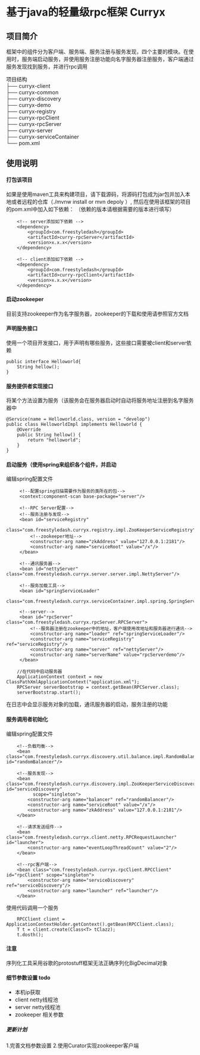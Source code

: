 # 基于java的轻量级rpc框架  Curryx 

## 项目简介
框架中的组件分为客户端、服务端、服务注册与服务发现，四个主要的模块。在使用时，服务端启动服务，并使用服务注册功能向名字服务器注册服务，客户端通过服务发现找到服务，并进行rpc调用

项目结构   
├── curryx-client  
├── curryx-common  
├── curryx-discovery  
├── curryx-demo  
├── curryx-registry  
├── curryx-rpcClient  
├── curryx-rpcServer  
├── curryx-server  
├── curryx-serviceContainer  
└── pom.xml  
## 使用说明

#### 打包该项目
如果是使用maven工具来构建项目，请下载源码，将源码打包成为jar包并加入本地或者远程的仓库（./mvnw install or mvn depoly ）,
然后在使用该框架的项目的pom.xml中加入如下依赖：
（依赖的版本请根据需要的版本进行填写）

```
    <!-- server添加如下依赖 -->
    <dependency>
        <groupId>com.freestyledash</groupId>
        <artifactId>curry-rpcServer</artifactId>
        <version>x.x.x</version>
    </dependency>
```

```
    <!-- client添加如下依赖 -->
    <dependency>
        <groupId>com.freestyledash</groupId>
        <artifactId>curry-rpcClient</artifactId>
        <version>x.x.x</version>
    </dependency>
```  

#### 启动zookeeper
目前支持zookeeper作为名字服务器，zookeeper的下载和使用请参照官方文档

#### 声明服务接口
使用一个项目开发接口，用于声明有哪些服务，这些接口需要被client和server依赖
```
public interface Helloworld{
    String hellow();
}
```

####  服务提供者实现接口
将某个方法设置为服务（该服务会在服务器启动时自动将服务地址注册到名字服务器中
```
@Service(name = Helloworld.class, version = "develop")
public class HelloworldImpl implements Helloworld {
    @Override
    public String hellow() {
        return "helloworld";
    }
}
```

#### 启动服务（使用spring来组织各个组件，并启动
编辑spring配置文件
```
     <!--配置spring扫描需要作为服务的类所在的包-->
     <context:component-scan base-package="server"/>
 
     <!--RPC Server配置-->
     <!--服务注册与发现-->
     <bean id="serviceRegistry"
           class="com.freestyledash.curryx.registry.impl.ZooKeeperServiceRegistry">
         <!--zookeeper地址-->
         <constructor-arg name="zkAddress" value="127.0.0.1:2181"/>
         <constructor-arg name="serviceRoot" value="/x"/>
     </bean>
 
     <!--通讯服务器-->
     <bean id="nettyServer" class="com.freestyledash.curryx.server.server.impl.NettyServer"/>
 
     <!--服务加载工具-->
     <bean id="springServiceLoader"
           class="com.freestyledash.curryx.serviceContainer.impl.spring.SpringServiceContainer"/>
 
     <!--server-->
     <bean id="rpcServer" class="com.freestyledash.curryx.rpcServer.RPCServer">
         <!--服务器注册在zookeeper中的地址，客户端使用改地址和服务器进行通讯-->
         <constructor-arg name="loader" ref="springServiceLoader"/>
         <constructor-arg name="serviceRegistry" ref="serviceRegistry"/>
         <constructor-arg name="server" ref="nettyServer"/>
         <constructor-arg name="serverName" value="rpcServerdemo"/>
     </bean>
```
```
    //在代码中启动服务器
    ApplicationContext context = new ClassPathXmlApplicationContext("application.xml");
    RPCServer serverBootstrap = context.getBean(RPCServer.class);
    serverBootstrap.start();
```
在日志中会显示服务对象的加载，通讯服务器的启动，服务注册的功能

#### 服务调用者初始化
编辑spring配置文件
```
    <!--负载均衡-->
    <bean class="com.freestyledash.curryx.discovery.util.balance.impl.RandomBalancer" id="randomBalancer"/>

    <!--服务发现-->
    <bean class="com.freestyledash.curryx.discovery.impl.ZooKeeperServiceDiscovery" id="serviceDiscovery"
          scope="singleton">
        <constructor-arg name="balancer" ref="randomBalancer"/>
        <constructor-arg name="serviceRoot" value="/x"/>
        <constructor-arg name="zkAddress" value="127.0.0.1:2181"/>
    </bean>

    <!--请求发送组件-->
    <bean class="com.freestyledash.curryx.client.netty.RPCRequestLauncher" id="launcher">
        <constructor-arg name="eventLoopThreadCount" value="2"/>
    </bean>

    <!--rpc客户端-->
    <bean class="com.freestyledash.curryx.rpcClient.RPCClient" id="rpcClient" scope="singleton">
        <constructor-arg name="serviceDiscovery" ref="serviceDiscovery"/>
        <constructor-arg name="launcher" ref="launcher"/>
    </bean>

 ```
 使用代码调用一个服务
 ```
     RPCClient client = ApplicationContextHolder.getContext().getBean(RPCClient.class);
     T t = client.create(Class<T> tClazz);
     t.dosth();
 ```
 
 #### 注意
 序列化工具采用谷歌的protostuff框架无法正确序列化BigDecimal对象
 
 
 #### 细节参数设置 todo
 * 本机ip获取
 * client netty线程池
 * server netty线程池
 * zookeeper 相关参数  
 
 
 ##### 更新计划
1.完善文档参数设置
2.使用Curator实现zookeeper客户端
 
